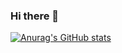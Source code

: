### Hi there 👋

[![Anurag's GitHub stats](https://github-readme-stats.vercel.app/api?username=violetasdev)](https://github.com/anuraghazra/github-readme-stats)

<!--
**violetasdev/violetasdev** is a ✨ _special_ ✨ repository because its `README.md` (this file) appears on your GitHub profile.

Here are some ideas to get you started:

- 🔭 I’m currently working on ...
- 🌱 I’m currently learning ...
- 👯 I’m looking to collaborate on ...
- 🤔 I’m looking for help with ...
- 💬 Ask me about ...
- 📫 How to reach me: ...
- 😄 Pronouns: ...
- ⚡ Fun fact: ...
-->
